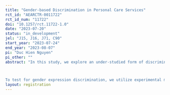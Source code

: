 ```yaml
---
title: "Gender-based Discrimination in Personal Care Services"
rct_id: "AEARCTR-0011722"
rct_id_num: "11722"
doi: "10.1257/rct.11722-1.0"
date: "2023-07-20"
status: "in_development"
jel: "J15, J16, J71, C90"
start_year: "2023-07-24"
end_year: "2023-08-07"
pi: "Duc Hien Nguyen"
pi_other: ""
abstract: "In this study, we explore an under-studied form of discrimination which bases on worker’s visible gender expression and presentation. Gender expression refers to the ways in which workers present or perform their gender identity to their family, relatives, friends, coworkers, and the external social world. Clients' perception of how workers express their gender might interact with occupation-specific gender norms to generate disparity in hiring, retention, and career advancement. This can be especially prevalent in care industries because care is symbolically associated with womanhood and femininity, and care provision is considered “women’s jobs”.  In addition, given the prevailing racialized sexual stereotypes in the US, clients' perception of workers' gender expression might also amplify or mediate the effect of racial factors in hiring. 

To test for gender expression discrimination, we utilize experimental methods, combining online survey and stimulated decision making.  Overall, the study seeks to expand the literature and deepen our understanding of gender-based discrimination, and identity-based discrimination in general. Our experiment highlights the ways in which races, gender, and sexuality overlap and manifest as potential employment barriers, especially for workers in entry-level, lower-paying occupations."
layout: registration
---
```


